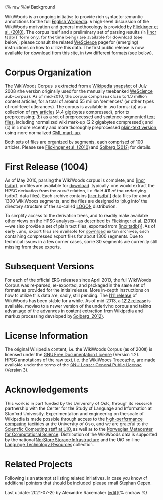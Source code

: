 {% raw %}# Background

WikiWoods is an ongoing initiative to provide rich syntacto-semantic
annotations for the full [English Wikipedia](http://en.wikipedia.org). A
high-level discussion of the WikiWoods motivation and general
methodology is provided by [Flickinger et al.
(2010)](http://www.delph-in.net/wikiwoods/lrec10.pdf). The corpus itself
and a preliminary set of parsing results (in [\[incr
tsdb()\]](http://www.delph-in.net/itsdb) form only, for the time being)
are available for download (see below); please consult the related
[WeScience](WeScience) page for (emerging) instructions on how to
utilize this data. The first public release is now available for
download from this site, in two different formats (see below).

# Corpus Organization

The WikiWoods Corpus is extracted from a [Wikipedia
snapshot](http://www.delph-in.net/wescience/enwiki-20080727-pages-articles.xml.bz2)
of July 2008 (the version originally used for the manually treebanked
[WeScience](WeScience) sub-corpus). As of mid-2010, the corpus comprises
close to 1.3 million content articles, for a total of around 55 million
‘sentences’ (or other types of root-level utterances). The corpus is
available in two forms: (a) as a collection of [raw
articles](http://ltr.uio.no/wikiwoods/1004/raw.tar) (4.4 gigabytes
compressed), prior to preprocessing; (b) as a set of preprocessed and
sentence-segmented [text
files](http://ltr.uio.no/wikiwoods/1010/txt.tar), including normalized
wiki mark-up (2.2 gigabytes compressed); and (c) in a more recently and
more thoroughly preprocessed [plain-text
version](http://ltr.uio.no/wikiwoods/1212/gml.tar), using more
normalized [GML mark-up](https://blog.inductorsoftware.com/docsproto/tools/ErgGml).

Both sets of files are organized by segments, each comprised of 100
articles. Please see [Flickinger et al.
(2010)](http://www.delph-in.net/wikiwoods/lrec10.pdf) and [Solberg
(2012)](https://www.duo.uio.no/handle/10852/34914) for details.

# First Release (1004)

As of May 2010, parsing the WikiWoods corpus is complete, and [\[incr
tsdb()\]](http://www.delph-in.net/itsdb) profiles are available for
[download](http://ltr.uio.no/wikiwoods/1004) (typically, one would
extract the HPSG derivation from the *result* relation, i.e. field \#11
of the underlying tsdb(1) data files). Each archive contains [\[incr
tsdb()\]](http://www.delph-in.net/itsdb) data files for about 1300
WikiWoods segments, and the files are designed to ‘plug into’ the
directory structure of the so-called [LOGON](https://blog.inductorsoftware.com/docsproto/tools/LogonTop) distribution.

To simplify access to the derivation trees, and to readily make
available other views on the HPSG analyses—as described by [Flickinger
et al. (2010)](http://www.delph-in.net/wikiwoods/lrec10.pdf)—we also
provide a set of plain text files, exported from [\[incr
tsdb()\]](http://www.delph-in.net/itsdb). As of early June, export files
are available for [download](http://ltr.uio.no/wikiwoods/1004) as ten
archives, each containing compressed export files for about 1300
segments. Due to technical issues in a few corner cases, some 30
segments are currently still missing from these exports.

# Subsequent Versions

For each of the official ERG releases since April 2010, the full
WikiWoods Corpus was re-parsed, re-exported, and packaged in the same
set of formats as provided for the initial release. More in-depth
instructions on how to utilize this data are, sadly, still pending. The
[1111 release](http://ltr.uio.no/wikiwoods/1111) of WikiWoods has been
stable for a while. As of mid-2013, a [1212
release](http://ltr.uio.no/wikiwoods/1212) is available, moving to a
newer version of the underlying corpus and taking advantage of the
advances in content extraction from Wikipedia and markup processing
developed by [Solberg
(2012)](https://www.duo.uio.no/handle/10852/34914).

# License Information

The original Wikipedia content, i.e. the WikiWoods Corpus (as of 2008)
is licensed under the [GNU Free Documentation
License](https://www.gnu.org/licenses/old-licenses/fdl-1.2.html)
(Version 1.2). HPSG annotations of the raw text, i.e. the WikiWoods
Treecache, are made available under the terms of the [GNU Lesser General
Public License](https://www.gnu.org/licenses/lgpl.html) (Version 3).

# Acknowledgements

This work is in part funded by the University of Oslo, through its
research partnership with the Center for the Study of Language and
Information at Stanford University. Experimentation and engineering on
the scale of Wikipedia is made possible through access to the
[high-performance computing](http://www.uio.no/hpc) facilities at the
University of Oslo, and we are grateful to the [Scientific Computing
staff at UiO](http://www.usit.uio.no/suf/vd), as well as to the
[Norwegian Metacenter for Computational Science](http://www.notur.no).
Distribution of the WikiWoods data is supported by the national
[NorStore Storage Infrastructure](http://www.norstore.no) and the UiO
on-line [Language Technology Resources](http://ltr.uio.no) collection.

# Related Projects

Following is an attempt at listing related initiatives. In case you know
of additional pointers that should be included, please email
Stephan Oepen.

Last update: 2021-07-20 by Alexandre Rademaker [[edit](https://github.com/delph-in/docs/wiki/WikiWoods/_edit)]{% endraw %}